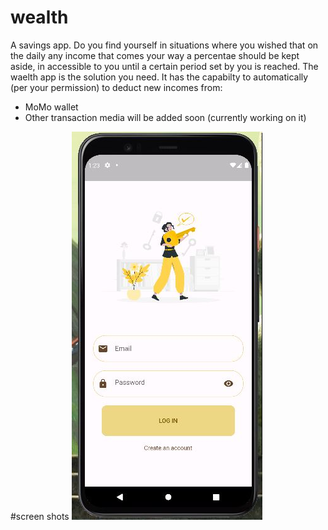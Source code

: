 # wealth
A savings app.
Do you find yourself in situations where you wished that on the daily any income that comes your way a percentae should be kept aside,
in accessible to you until a certain period set by you is reached.
The waelth app is the solution you need.
It has the capabilty to automatically (per your permission) to deduct new incomes from:
- MoMo wallet
- Other transaction media will be added soon (currently working on it)

#screen shots
![login](screenshots/login.jpg)
